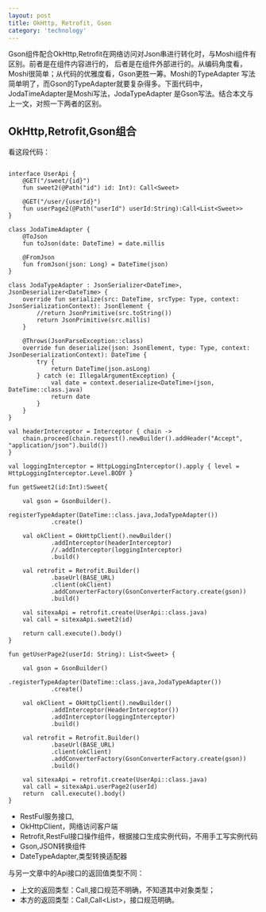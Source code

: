 ```yaml
---
layout: post
title: OkHttp, Retrofit, Gson
category: 'technology'
---
```



Gson组件配合OkHttp,Retrofit在网络访问对Json串进行转化时，与Moshi组件有区别。前者是在组件内容进行的，
后者是在组件外部进行的。从编码角度看，Moshi很简单；从代码的优雅度看，Gson更胜一筹。Moshi的TypeAdapter
写法简单明了，而Gson的TypeAdapter就要复杂得多。下面代码中，JodaTimeAdapter是Moshi写法，JodaTypeAdapter
是Gson写法。结合本文与上一文，对照一下两者的区别。


##  OkHttp,Retrofit,Gson组合

看这段代码：

```

interface UserApi {
    @GET("/sweet/{id}")
    fun sweet2(@Path("id") id: Int): Call<Sweet>

    @GET("/user/{userId}")
    fun userPage2(@Path("userId") userId:String):Call<List<Sweet>>
}

class JodaTimeAdapter {
    @ToJson
    fun toJson(date: DateTime) = date.millis

    @FromJson
    fun fromJson(json: Long) = DateTime(json)
}

class JodaTypeAdapter : JsonSerializer<DateTime>, JsonDeserializer<DateTime> {
    override fun serialize(src: DateTime, srcType: Type, context: JsonSerializationContext): JsonElement {
        //return JsonPrimitive(src.toString())
        return JsonPrimitive(src.millis)
    }

    @Throws(JsonParseException::class)
    override fun deserialize(json: JsonElement, type: Type, context: JsonDeserializationContext): DateTime {
        try {
            return DateTime(json.asLong)
        } catch (e: IllegalArgumentException) {
            val date = context.deserialize<DateTime>(json, DateTime::class.java)
            return date
        }
    }
}

val headerInterceptor = Interceptor { chain ->
    chain.proceed(chain.request().newBuilder().addHeader("Accept", "application/json").build())
}

val loggingInterceptor = HttpLoggingInterceptor().apply { level = HttpLoggingInterceptor.Level.BODY }

fun getSweet2(id:Int):Sweet{

    val gson = GsonBuilder().
            registerTypeAdapter(DateTime::class.java,JodaTypeAdapter())
            .create()

    val okClient = OkHttpClient().newBuilder()
            .addInterceptor(headerInterceptor)
            //.addInterceptor(loggingInterceptor)
            .build()

    val retrofit = Retrofit.Builder()
            .baseUrl(BASE_URL)
            .client(okClient)
            .addConverterFactory(GsonConverterFactory.create(gson))
            .build()

    val sitexaApi = retrofit.create(UserApi::class.java)
    val call = sitexaApi.sweet2(id)

    return call.execute().body()
}

fun getUserPage2(userId: String): List<Sweet> {

    val gson = GsonBuilder()
            .registerTypeAdapter(DateTime::class.java,JodaTypeAdapter())
            .create()

    val okClient = OkHttpClient().newBuilder()
            .addInterceptor(HeaderInterceptor())
            .addInterceptor(loggingInterceptor)
            .build()

    val retrofit = Retrofit.Builder()
            .baseUrl(BASE_URL)
            .client(okClient)
            .addConverterFactory(GsonConverterFactory.create(gson))
            .build()

    val sitexaApi = retrofit.create(UserApi::class.java)
    val call = sitexaApi.userPage2(userId)
    return  call.execute().body()
}
```

-   RestFul服务接口,
-   OkHttpClient，网络访问客户端 
-   Retrofit,RestFul接口操作组件，根据接口生成实例代码，不用手工写实例代码
-   Gson,JSON转换组件
-   DateTypeAdapter,类型转换适配器


与另一文章中的Api接口的返回值类型不同：

-   上文的返回类型：Call<ResponseBody>,接口规范不明确，不知道其中对象类型；
-   本方的返回类型：Call<Sweet>,Call<List<Sweet>>，接口规范明确。


